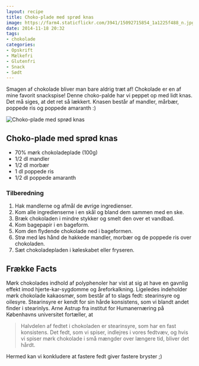 ```yaml
---
layout: recipe
title: Choko-plade med sprød knas
image: https://farm4.staticflickr.com/3941/15092715854_1a1225f488_n.jpg
date: 2014-11-18 20:32
tags:
- chokolade
categories:
- Opskrift
- Mælkefri
- Glutenfri
- Snack
- Sødt
---
```

Smagen af chokolade bliver man bare aldrig træt af! Chokolade er en af mine favorit snackspise!  Denne choko-palde har vi peppet op med lidt knas. Det må siges, at det ret så lækkert. Knasen består af mandler, mårbær, poppede ris og poppede amaranth :)


![Choko-plade med sprød knas](https://farm4.staticflickr.com/3941/15092715854_1a1225f488_z.jpg)



## Choko-plade med sprød knas
- 70% mørk chokoladeplade (100g)
- 1/2 dl mandler 
- 1/2 dl morbær 
- 1 dl poppede ris
- 1/2 dl poppede amaranth


### Tilberedning
1. Hak mandlerne og afmål de øvrige ingredienser.
2. Kom alle ingredienserne i en skål og bland dem sammen med en ske.
3. Bræk chokoladen i mindre stykker og smelt den over et vandbad.
4. Kom bagepapir i en bageform.
3. Kom den flydende chokolade ned i bageformen.
4. Strø med løs hånd de hakkede mandler, morbær og de poppede ris over chokoladen.
5. Sæt chokoladepladen i køleskabet eller fryseren.



## Frække Facts
Mørk chokolades indhold af polyphenoler har vist at sig at have en gavnlig
effekt imod hjerte-kar-sygdomme og åreforkalkning. Ligeledes indeholder mørk
chokolade kakaosmør, som består af to slags fedt: stearinsyre og oilesyre.
Stearinsyre er kendt for sin hårde konsistens, som vi blandt andet finder i
stearinlys. Arne Astrup fra institut for Humanernæring på Københavns universitet
fortæller, at

>Halvdelen af fedtet i chokoladen er stearinsyre, som har en fast
>konsistens. Det fedt, som vi spiser, indlejres i vores fedtvæv, og hvis vi
>spiser mørk chokolade i små mængder over længere tid, bliver det hårdt.

Hermed kan vi konkludere at fastere fedt giver fastere bryster ;)